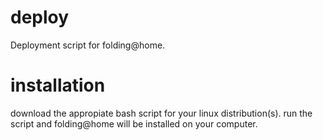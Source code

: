 # deploy
Deployment script for folding@home.

# installation
download the appropiate bash script for your linux distribution(s). run the script and folding@home will be installed on your computer.
